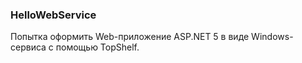 ﻿### HelloWebService

Попытка оформить Web-приложение ASP.NET 5 в виде Windows-сервиса с помощью TopShelf.
